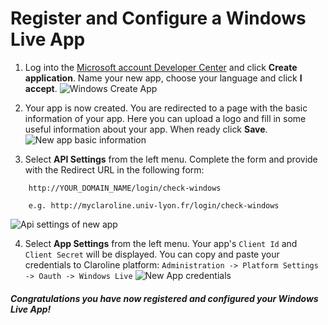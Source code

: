 Register and Configure a Windows Live App
======================================

1. Log into the [Microsoft account Developer Center](https://account.live.com/developers/applications) and click **Create application**. Name your new app, choose your language and click **I accept**.
![Windows Create App][new_app_create]

2. Your app is now created. You are redirected to a page with the basic information of your app. Here you can upload a logo and fill in some useful information about your app. When ready click **Save**.
![New app basic information][new_app_info]

3. Select **API Settings** from the left menu. Complete the form and provide with the Redirect URL in the following form:
```
    http://YOUR_DOMAIN_NAME/login/check-windows

    e.g. http://myclaroline.univ-lyon.fr/login/check-windows
```
![Api settings of new app][new_app_api_settings]

4. Select **App Settings** from the left menu. Your app's ```Client Id``` and ```Client Secret``` will be displayed. You can copy and paste your credentials to Claroline platform:
```Administration -> Platform Settings -> Oauth -> Windows Live```
![New App credentials][new_app_secrets]

##### Congratulations you have now registered and configured your Windows Live App!

[new_app_create]: images/windows/windows_new_app_create.jpg "Create new app"
[new_app_info]: images/windows/windows_new_app_info.jpg "New App general info"
[new_app_api_settings]: images/windows/windows_new_app_api_settings.jpg "Api settings for new App"
[new_app_secrets]: images/windows/windows_new_app_secrets.jpg "New app credentials"